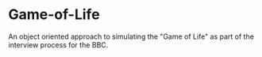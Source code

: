 # Game-of-Life
An object oriented approach to simulating the "Game of Life" as part of the interview process for the BBC.
